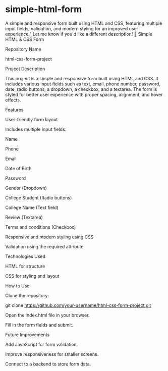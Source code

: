 # simple-html-form
A simple and responsive form built using HTML and CSS, featuring multiple input fields, validation, and modern styling for an improved user experience."  Let me know if you'd like a different description! 🚀
Simple HTML & CSS Form

Repository Name

html-css-form-project

Project Description

This project is a simple and responsive form built using HTML and CSS. It includes various input fields such as text, email, phone number, password, date, radio buttons, a dropdown, a checkbox, and a textarea. The form is styled for better user experience with proper spacing, alignment, and hover effects.

Features

User-friendly form layout

Includes multiple input fields:

Name

Phone

Email

Date of Birth

Password

Gender (Dropdown)

College Student (Radio buttons)

College Name (Text field)

Review (Textarea)

Terms and conditions (Checkbox)

Responsive and modern styling using CSS

Validation using the required attribute

Technologies Used

HTML for structure

CSS for styling and layout

How to Use

Clone the repository:

git clone https://github.com/your-username/html-css-form-project.git

Open the index.html file in your browser.

Fill in the form fields and submit.

Future Improvements

Add JavaScript for form validation.

Improve responsiveness for smaller screens.

Connect to a backend to store form data.
